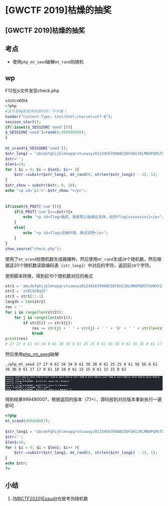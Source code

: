 # \[GWCTF 2019]枯燥的抽奖

## \[GWCTF 2019]枯燥的抽奖

## 考点

* 使用`php_mt_seed`破解`mt_rand`伪随机

## wp

F12在js文件发现check.php

```php
x3zUcxWZKA
<?php
#这不是抽奖程序的源代码！不许看！
header("Content-Type: text/html;charset=utf-8");
session_start();
if(!isset($_SESSION['seed'])){
$_SESSION['seed']=rand(0,999999999);
}

mt_srand($_SESSION['seed']);
$str_long1 = "abcdefghijklmnopqrstuvwxyz0123456789ABCDEFGHIJKLMNOPQRSTUVWXYZ";
$str='';
$len1=20;
for ( $i = 0; $i < $len1; $i++ ){
    $str.=substr($str_long1, mt_rand(0, strlen($str_long1) - 1), 1);       
}
$str_show = substr($str, 0, 10);
echo "<p id='p1'>".$str_show."</p>";


if(isset($_POST['num'])){
    if($_POST['num']===$str){x
        echo "<p id=flag>抽奖，就是那么枯燥且无味，给你flag{xxxxxxxxx}</p>";
    }
    else{
        echo "<p id=flag>没抽中哦，再试试吧</p>";
    }
}
show_source("check.php"); 
```

使用了`mt_srand`给随机数生成器播种，然后使用`mt_rand`生成`20`个随机数，然后根据这20个随机数读取编码表（`str_long1`）中对应的字符，返回前`10`个字符。

使用脚本转换，得到前10个随机数对应的格式

```python
str1 = 'abcdefghijklmnopqrstuvwxyz0123456789ABCDEFGHIJKLMNOPQRSTUVWXYZ'
str2 = 'znXCVCNqS5'
str3 = str1[::-1]
length = len(str2)
res = ''
for i in range(len(str2)):
    for j in range(len(str1)):
        if str2[i] == str1[j]:
            res += str(j) + ' ' + str(j) + ' ' + '0' + ' ' + str(len(str1) - 1) + ' '
            break
print(res)
# 27 27 0 61 34 34 0 61 30 30 0 61 25 25 0 61 56 56 0 61 36 36 0 61 17 17 0 61 18 18 0 61 15 15 0 61 15 15 0 61
```

然后使用[php\_mt\_seed](https://www.openwall.com/php\_mt\_seed/)破解

```
./php_mt_seed 27 27 0 61 34 34 0 61 30 30 0 61 25 25 0 61 56 56 0 61 36 36 0 61 17 17 0 61 18 18 0 61 15 15 0 61 15 15 0 61
```

![](<../../.gitbook/assets/image (18).png>)

得到结果999490007，根据返回的版本（7.1+），源码放到对应版本重新执行一遍即可

```php
<?php
mt_srand(999490007);

$str_long1 = "abcdefghijklmnopqrstuvwxyz0123456789ABCDEFGHIJKLMNOPQRSTUVWXYZ";
$str='';
$len1=20;
for ( $i = 0; $i < $len1; $i++ ){
    $str.=substr($str_long1, mt_rand(0, strlen($str_long1) - 1), 1);       
}
echo $str;
?>
```

## 小结

1. [\[MRCTF2020\]Ezaudit](mrctf2020-ezaudit.md)也是考伪随机数

